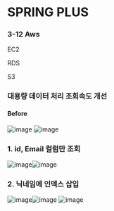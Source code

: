 # SPRING PLUS
### 3-12 Aws

EC2

RDS

S3



### 대용량 데이터 처리 조회속도 개선

#### Before
![image](https://github.com/user-attachments/assets/b6e60338-38a6-45c2-b65b-74195150e4be)
![image](https://github.com/user-attachments/assets/856f0a5d-b192-41c3-8e63-c84b0e1217b3)

### 1. id, Email 컬럼만 조회
![image](https://github.com/user-attachments/assets/1860ff57-0afc-436e-965f-ba55d60e9237)![image](https://github.com/user-attachments/assets/b6cc00b1-1045-436c-84c3-d2b63e84719c)

### 2. 닉네임에 인덱스 삽입
![image](https://github.com/user-attachments/assets/de4b35d3-c0a0-4bb5-8d6b-c920f8c33d82)![image](https://github.com/user-attachments/assets/4300654b-b94b-4f60-8fb7-1c7f5feb4051)
![image](https://github.com/user-attachments/assets/6032f08a-1186-4cf3-9676-ba88f81b7623)


